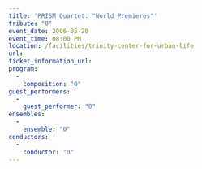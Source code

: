 ```yaml
---
title: 'PRISM Quartet: "World Premieres"'
tribute: "0"
event_date: 2006-05-20
event_time: 08:00 PM
location: /facilities/trinity-center-for-urban-life
url: 
ticket_information_url: 
program: 
  -
    composition: "0"
guest_performers: 
  -
    guest_performer: "0"
ensembles: 
  -
    ensemble: "0"
conductors: 
  -
    conductor: "0"
---
```

